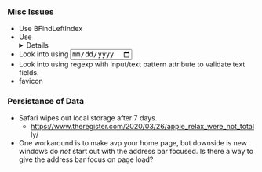 
### Misc Issues
- Use BFindLeftIndex
- Use <details> for help info: https://www.w3schools.com/tags/tag_details.asp
- Look into using <input type="date">
- Look into using regexp with input/text pattern attribute to validate text fields.
- favicon

### Persistance of Data
- Safari wipes out local storage after 7 days.
    - https://www.theregister.com/2020/03/26/apple_relax_were_not_totally/
- One workaround is to make avp your home page, but downside is new windows do _not_ start out with the address bar focused. Is there a way to give the address bar focus on page load?